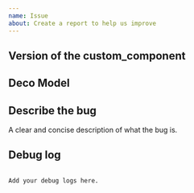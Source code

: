 ```yaml
---
name: Issue
about: Create a report to help us improve
---
```


<!-- Before you open a new issue, search through the existing issues to see if others have had the same problem.

Issues not containing the minimum requirements will be closed:

- Issues without a description (using the header is not good enough) will be closed.
- Issues without debug logging will be closed.

-->

## Version of the custom_component

<!-- If you are not using the newest version, download and try that before opening an issue
If you are unsure about the version check the const.py file.
-->

## Deco Model

## Describe the bug

A clear and concise description of what the bug is.

## Debug log

<!--
To enable debug logs see https://www.home-assistant.io/components/logger/. Add these lines to your config:

logger:
  logs:
    custom_components.tplink_deco: debug

-->

```text

Add your debug logs here.

```
